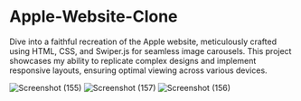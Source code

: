 # Apple-Website-Clone
Dive into a faithful recreation of the Apple website, meticulously crafted using HTML, CSS, and Swiper.js for seamless image carousels. This project showcases my ability to replicate complex designs and implement responsive layouts, ensuring optimal viewing across various devices.

![Screenshot (155)](https://github.com/user-attachments/assets/92c2095d-29cb-4e03-bfff-d202e6d83501)
![Screenshot (157)](https://github.com/user-attachments/assets/6e059628-6983-4c31-9c5a-74da13e66148)
![Screenshot (156)](https://github.com/user-attachments/assets/ec1fedca-af36-45c3-b450-509e7f75719c)
